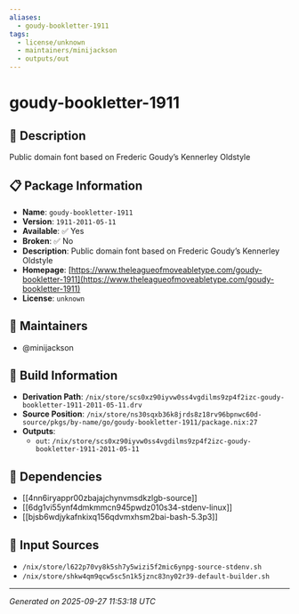 ```yaml
---
aliases:
  - goudy-bookletter-1911
tags:
  - license/unknown
  - maintainers/minijackson
  - outputs/out
---
```


# goudy-bookletter-1911

## 📝 Description

Public domain font based on Frederic Goudy’s Kennerley Oldstyle

## 📋 Package Information

- **Name**: `goudy-bookletter-1911`
- **Version**: `1911-2011-05-11`
- **Available**: ✅ Yes
- **Broken**: ✅ No
- **Description**: Public domain font based on Frederic Goudy’s Kennerley Oldstyle
- **Homepage**: [https://www.theleagueofmoveabletype.com/goudy-bookletter-1911](https://www.theleagueofmoveabletype.com/goudy-bookletter-1911)
- **License**: `unknown`
## 👥 Maintainers

- @minijackson


## 🔧 Build Information

- **Derivation Path**: `/nix/store/scs0xz90iyvw0ss4vgdilms9zp4f2izc-goudy-bookletter-1911-2011-05-11.drv`
- **Source Position**: `/nix/store/ns30sqxb36k8jrds8z18rv96bpnwc60d-source/pkgs/by-name/go/goudy-bookletter-1911/package.nix:27`
- **Outputs**:
  - `out`:  `/nix/store/scs0xz90iyvw0ss4vgdilms9zp4f2izc-goudy-bookletter-1911-2011-05-11`

## 🔗 Dependencies

- [[4nn6iryappr00zbajajchynvmsdkzlgb-source]]
- [[6dg1vi55ynf4dmkmmcn945pwdz010s34-stdenv-linux]]
- [[bjsb6wdjykafnkixq156qdvmxhsm2bai-bash-5.3p3]]

## 📁 Input Sources

- `/nix/store/l622p70vy8k5sh7y5wizi5f2mic6ynpg-source-stdenv.sh`
- `/nix/store/shkw4qm9qcw5sc5n1k5jznc83ny02r39-default-builder.sh`

---
*Generated on 2025-09-27 11:53:18 UTC*
